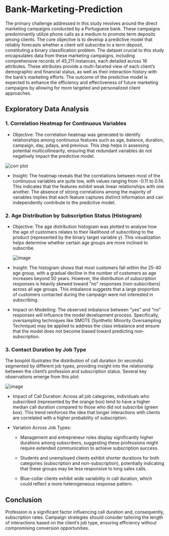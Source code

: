 # Bank-Marketing-Prediction

The primary challenge addressed in this study revolves around the direct marketing campaigns conducted by a Portuguese bank. These campaigns predominantly utilize phone calls as a medium to promote term deposits among clients. The core objective is to develop a predictive model that reliably forecasts whether a client will subscribe to a term deposit, constituting a binary classification problem.
The dataset crucial to this study encapsulates data from these marketing campaigns, including comprehensive records of 45,211 instances, each detailed across 16 attributes. These attributes provide a multi-faceted view of each client’s demographic and financial status, as well as their interaction history with the bank’s marketing efforts. The outcome of the predictive model is expected to enhance the efficiency and effectiveness of future marketing campaigns by allowing for more targeted and personalized client approaches.

## Exploratory Data Analysis

### 1. Correlation Heatmap for Continuous Variables
   
- Objective:
  The correlation heatmap was generated to identify relationships among continuous features such as age, balance, duration, campaign, day, pdays, and previous. This step       helps in assessing potential multicollinearity, ensuring that redundant variables do not negatively impact the predictive model.

![corr plot](https://github.com/user-attachments/assets/8d61e82e-d499-41be-848a-72aeb47347ca)

- Insight:
  The heatmap reveals that the correlations between most of the continuous variables are quite low, with values ranging from -0.11 to 0.14. This indicates that the features 
  exhibit weak linear relationships with one another. The absence of strong correlations among the majority of variables implies that each feature captures distinct 
  information and can independently contribute to the predictive model.


### 2. Age Distribution by Subscription Status (Histogram)
   
- Objective:
  The age distribution histogram was plotted to analyse how the age of customers relates to their likelihood of subscribing to the product (represented by the binary target    variable y). This visualization helps determine whether certain age groups are more inclined to subscribe.

  ![image](https://github.com/user-attachments/assets/0b5fc253-5719-4ea0-bbdb-78b1a7da2d86)

- Insight:
  The histogram shows that most customers fall within the 25-40 age group, with a gradual decline in the number of customers as age increases beyond 50 years. However, the 
  distribution of subscription responses is heavily skewed toward "no" responses (non-subscribers) across all age groups. This imbalance suggests that a large proportion of 
  customers contacted during the campaign were not interested in subscribing.

- Impact on Modelling:
  The observed imbalance between "yes" and "no" responses will influence the model development process. Specifically, oversampling techniques like SMOTE (Synthetic Minority 
  Oversampling Technique) may be applied to address the class imbalance and ensure that the model does not become biased toward predicting non-subscription.


### 3. Contact Duration by Job Type

The boxplot illustrates the distribution of call duration (in seconds) segmented by different job types, providing insight into the relationship between the client’s profession and subscription status. Several key observations emerge from this plot:

   ![image](https://github.com/user-attachments/assets/64cc7232-66ab-42a1-b2a5-c3f50ce327e3)

- Impact of Call Duration: Across all job categories, individuals who subscribed (represented by the orange box) tend to have a higher median call duration compared to those 
  who did not subscribe (green box). This trend reinforces the idea that longer interactions with clients are correlated with a higher probability of subscription.

- Variation Across Job Types:
  
  - Management and entrepreneur roles display significantly higher durations among subscribers, suggesting these professions might require extended communication to achieve      subscription success.
    
  - Students and unemployed clients exhibit shorter durations for both categories (subscription and non-subscription), potentially indicating that these groups may be less       responsive to long sales calls.
    
  - Blue-collar clients exhibit wide variability in call duration, which could reflect a more heterogeneous response pattern.

## Conclusion

Profession is a significant factor influencing call duration and, consequently, subscription rates. Campaign strategies should consider tailoring the length of interactions based on the client’s job type, ensuring efficiency without compromising conversion opportunities.


